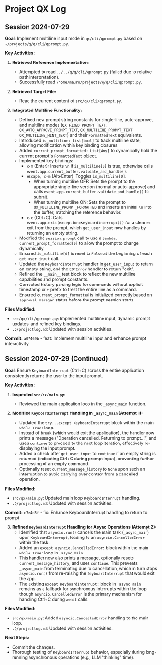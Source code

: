 # Project QX Log

## Session 2024-07-29

**Goal:** Implement multiline input mode in `qx/cli/qprompt.py` based on `~/projects/q/q/cli/qprompt.py`.

**Key Activities:**

1.  **Retrieved Reference Implementation:**
    *   Attempted to read `../../q/q/cli/qprompt.py` (failed due to relative path interpretation).
    *   Successfully read `/home/mauro/projects/q/q/cli/qprompt.py`.

2.  **Retrieved Target File:**
    *   Read the current content of `src/qx/cli/qprompt.py`.

3.  **Integrated Multiline Functionality:**
    *   Defined new prompt string constants for single-line, auto-approve, and multiline modes (`QX_FIXED_PROMPT_TEXT`, `QX_AUTO_APPROVE_PROMPT_TEXT`, `QX_MULTILINE_PROMPT_TEXT`, `QX_MULTILINE_HINT_TEXT`) and their `FormattedText` equivalents.
    *   Introduced `is_multiline: List[bool]` to track multiline state, allowing modification within key binding closures.
    *   Added `current_prompt_formatted: List[Any]` to dynamically hold the current prompt's `FormattedText` object.
    *   Implemented key bindings:
        *   `c-m` (Enter): Inserts `\n` if `is_multiline[0]` is true, otherwise calls `event.app.current_buffer.validate_and_handle()`.
        *   `escape, c-m` (Alt+Enter): Toggles `is_multiline[0]`.
            *   When turning multiline OFF: Sets the prompt to the appropriate single-line version (normal or auto-approve) and calls `event.app.current_buffer.validate_and_handle()` to submit.
            *   When turning multiline ON: Sets the prompt to `QX_MULTILINE_PROMPT_FORMATTED` and inserts an initial `\n` into the buffer, matching the reference behavior.
        *   `c-c` (Ctrl+C): Calls `event.app.exit(exception=KeyboardInterrupt())` for a cleaner exit from the prompt, which `get_user_input` now handles by returning an empty string.
    *   Modified the `session.prompt` call to use a `lambda: current_prompt_formatted[0]` to allow the prompt to change dynamically.
    *   Ensured `is_multiline[0]` is reset to `False` at the beginning of each `get_user_input` call.
    *   Updated the `KeyboardInterrupt` handler in `get_user_input` to return an empty string, and the `EOFError` handler to return "exit".
    *   Refined the `__main__` test block to reflect the new multiline capabilities and prompt constants.
    *   Corrected history parsing logic for commands without explicit timestamp or `+` prefix to treat the entire line as a command.
    *   Ensured `current_prompt_formatted` is initialized correctly based on `approval_manager` status before the prompt session starts.

**Files Modified:**

*   `src/qx/cli/qprompt.py`: Implemented multiline input, dynamic prompt updates, and refined key bindings.
*   `.Q/projectlog.md`: Updated with session activities.

**Commit:** `a07469b` - feat: Implement multiline input and enhance prompt interactivity

## Session 2024-07-29 (Continued)

**Goal:** Ensure `KeyboardInterrupt` (Ctrl+C) across the entire application consistently returns the user to the input prompt.

**Key Activities:**

1.  **Inspected `src/qx/main.py`:**
    *   Reviewed the main application loop in the `_async_main` function.

2.  **Modified `KeyboardInterrupt` Handling in `_async_main` (Attempt 1):**
    *   Updated the `try...except KeyboardInterrupt` block within the main `while True:` loop.
    *   Instead of `break` (which would exit the application), the handler now prints a message ("Operation cancelled. Returning to prompt...") and uses `continue` to proceed to the next loop iteration, effectively re-displaying the input prompt.
    *   Added a check after `get_user_input` to `continue` if an empty string is returned (indicating Ctrl+C during prompt input), preventing further processing of an empty command.
    *   Optionally reset `current_message_history` to `None` upon such an interruption to avoid carrying over context from a cancelled operation.

**Files Modified:**

*   `src/qx/main.py`: Updated main loop `KeyboardInterrupt` handling.
*   `.Q/projectlog.md`: Updated with session activities.

**Commit:** `c7e4d5f` - fix: Enhance KeyboardInterrupt handling to return to prompt

3.  **Refined `KeyboardInterrupt` Handling for Async Operations (Attempt 2):**
    *   Identified that `asyncio.run()` cancels the main task (`_async_main`) upon `KeyboardInterrupt`, leading to an `asyncio.CancelledError` within the task.
    *   Added an `except asyncio.CancelledError:` block within the main `while True:` loop in `_async_main`.
    *   This handler now also prints a message, optionally resets `current_message_history`, and uses `continue`. This prevents `_async_main` from terminating due to cancellation, which in turn stops `asyncio.run()` from re-raising the `KeyboardInterrupt` that would exit the app.
    *   The existing `except KeyboardInterrupt:` block in `_async_main` remains as a fallback for synchronous interrupts within the loop, though `asyncio.CancelledError` is the primary mechanism for handling Ctrl+C during `await` calls.

**Files Modified:**

*   `src/qx/main.py`: Added `asyncio.CancelledError` handling to the main loop.
*   `.Q/projectlog.md`: Updated with session activities.

**Next Steps:**

*   Commit the changes.
*   Thorough testing of `KeyboardInterrupt` behavior, especially during long-running asynchronous operations (e.g., LLM "thinking" time).